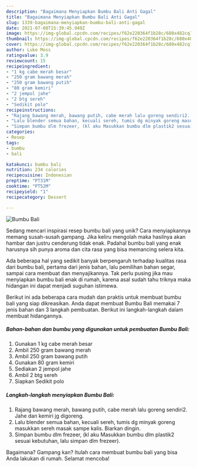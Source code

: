```yaml
---
description: "Bagaimana Menyiapkan Bumbu Bali Anti Gagal"
title: "Bagaimana Menyiapkan Bumbu Bali Anti Gagal"
slug: 1339-bagaimana-menyiapkan-bumbu-bali-anti-gagal
date: 2021-07-08T15:39:45.949Z
image: https://img-global.cpcdn.com/recipes/f62e220364f1b28c/680x482cq70/bumbu-bali-foto-resep-utama.jpg
thumbnail: https://img-global.cpcdn.com/recipes/f62e220364f1b28c/680x482cq70/bumbu-bali-foto-resep-utama.jpg
cover: https://img-global.cpcdn.com/recipes/f62e220364f1b28c/680x482cq70/bumbu-bali-foto-resep-utama.jpg
author: Luke Moss
ratingvalue: 3.9
reviewcount: 15
recipeingredient:
- "1 kg cabe merah besar"
- "250 gram bawang merah"
- "250 gram bawang putih"
- "80 gram kemiri"
- "2 jempol jahe"
- "2 btg sereh"
- "Sedikit polo"
recipeinstructions:
- "Rajang bawang merah, bawang putih, cabe merah lalu goreng sendiri2. Jahe dan kemiri jg digoreng."
- "Lalu blender semua bahan, kecuali sereh, tumis dg minyak goreng masukkan sereh masak sampe kalis. Biarkan dingin."
- "Simpan bumbu dlm frezeer, (kl aku Masukkan bumbu dlm plastik2 sesuai kebutuhan, lalu simpan dlm frezeer)."
categories:
- Resep
tags:
- bumbu
- bali

katakunci: bumbu bali 
nutrition: 234 calories
recipecuisine: Indonesian
preptime: "PT31M"
cooktime: "PT52M"
recipeyield: "1"
recipecategory: Dessert

---
```



![Bumbu Bali](https://img-global.cpcdn.com/recipes/f62e220364f1b28c/680x482cq70/bumbu-bali-foto-resep-utama.jpg)

Sedang mencari inspirasi resep bumbu bali yang unik? Cara menyiapkannya memang susah-susah gampang. Jika keliru mengolah maka hasilnya akan hambar dan justru cenderung tidak enak. Padahal bumbu bali yang enak harusnya sih punya aroma dan cita rasa yang bisa memancing selera kita.

Ada beberapa hal yang sedikit banyak berpengaruh terhadap kualitas rasa dari bumbu bali, pertama dari jenis bahan, lalu pemilihan bahan segar, sampai cara membuat dan menyajikannya. Tak perlu pusing jika mau menyiapkan bumbu bali enak di rumah, karena asal sudah tahu triknya maka hidangan ini dapat menjadi suguhan istimewa.




Berikut ini ada beberapa cara mudah dan praktis untuk membuat bumbu bali yang siap dikreasikan. Anda dapat membuat Bumbu Bali memakai 7 jenis bahan dan 3 langkah pembuatan. Berikut ini langkah-langkah dalam membuat hidangannya.

<!--inarticleads1-->

##### Bahan-bahan dan bumbu yang digunakan untuk pembuatan Bumbu Bali:

1. Gunakan 1 kg cabe merah besar
1. Ambil 250 gram bawang merah
1. Ambil 250 gram bawang putih
1. Gunakan 80 gram kemiri
1. Sediakan 2 jempol jahe
1. Ambil 2 btg sereh
1. Siapkan Sedikit polo




<!--inarticleads2-->

##### Langkah-langkah menyiapkan Bumbu Bali:

1. Rajang bawang merah, bawang putih, cabe merah lalu goreng sendiri2. Jahe dan kemiri jg digoreng.
1. Lalu blender semua bahan, kecuali sereh, tumis dg minyak goreng masukkan sereh masak sampe kalis. Biarkan dingin.
1. Simpan bumbu dlm frezeer, (kl aku Masukkan bumbu dlm plastik2 sesuai kebutuhan, lalu simpan dlm frezeer).




Bagaimana? Gampang kan? Itulah cara membuat bumbu bali yang bisa Anda lakukan di rumah. Selamat mencoba!
